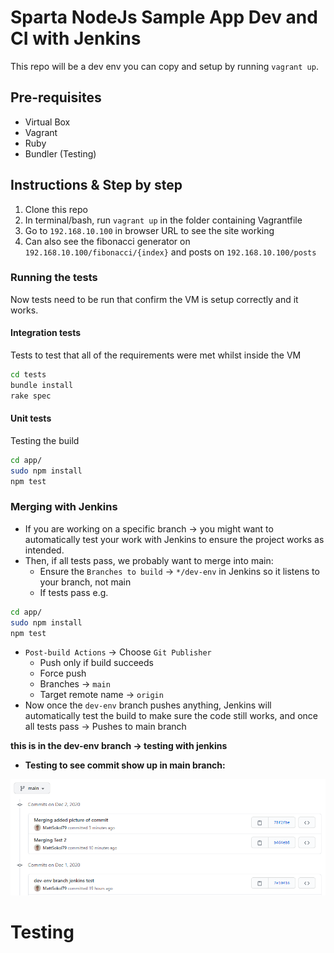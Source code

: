 # Sparta NodeJs Sample App Dev and CI with Jenkins

This repo will be a dev env you can copy and setup by running `vagrant up`.

## Pre-requisites
- Virtual Box
- Vagrant
- Ruby
- Bundler (Testing)

## Instructions & Step by step
1. Clone this repo
2. In terminal/bash, run `vagrant up` in the folder containing Vagrantfile
3. Go to `192.168.10.100` in browser URL to see the site working 
4. Can also see the fibonacci generator on `192.168.10.100/fibonacci/{index}` and posts on `192.168.10.100/posts` 

### Running the tests
Now tests need to be run that confirm the VM is setup correctly and it works.

#### Integration tests
Tests to test that all of the requirements were met whilst inside the VM
```bash
cd tests
bundle install
rake spec
```

#### Unit tests
Testing the build
```bash
cd app/
sudo npm install
npm test
```

### Merging with Jenkins
- If you are working on a specific branch -> you might want to automatically test your work with Jenkins to ensure the project works as intended. 
- Then, if all tests pass, we probably want to merge into main:
  - Ensure the `Branches to build` -> `*/dev-env` in Jenkins so it listens to your branch, not main
  - If tests pass e.g. 
```bash
cd app/
sudo npm install
npm test
```
  - `Post-build Actions` -> Choose `Git Publisher` 
    - Push only if build succeeds
    - Force push
    - Branches -> `main`
    - Target remote name -> `origin`
- Now once the `dev-env` branch pushes anything, Jenkins will automatically test the build to make sure the code still works, and once all tests pass -> Pushes to main branch

**this is in the dev-env branch -> testing with jenkins**

- **Testing to see commit show up in main branch:**

![](commit.PNG)

# Testing